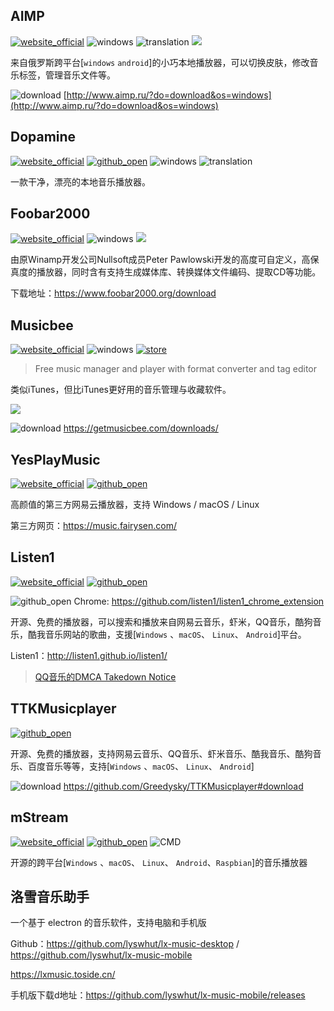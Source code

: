 ## AIMP
[![website_official](https://gitbook07.oss-cn-hangzhou.aliyuncs.com/website_official.svg)](http://www.aimp.ru/) ![windows](https://gitbook07.oss-cn-hangzhou.aliyuncs.com/windows.svg) ![translation](https://gitbook07.oss-cn-hangzhou.aliyuncs.com/translation.svg) ![](https://img.shields.io/badge/Version-5.11.0-ff55bb.svg)

来自俄罗斯跨平台[`windows` `android`]的小巧本地播放器，可以切换皮肤，修改音乐标签，管理音乐文件等。

![download](https://gitbook07.oss-cn-hangzhou.aliyuncs.com/download.svg) [http://www.aimp.ru/?do=download&os=windows](http://www.aimp.ru/?do=download&os=windows)

## Dopamine
[![website_official](https://gitbook07.oss-cn-hangzhou.aliyuncs.com/website_official.svg)](http://www.digimezzo.com/software/dopamine/) [![github_open](https://gitbook07.oss-cn-hangzhou.aliyuncs.com/github_open.svg)](https://github.com/digimezzo/Dopamine) ![windows](https://gitbook07.oss-cn-hangzhou.aliyuncs.com/windows.svg) ![translation](https://gitbook07.oss-cn-hangzhou.aliyuncs.com/translation.svg) 

一款干净，漂亮的本地音乐播放器。

## Foobar2000
[![website_official](https://gitbook07.oss-cn-hangzhou.aliyuncs.com/website_official.svg)](http://www.foobar2000.org/) ![windows](https://gitbook07.oss-cn-hangzhou.aliyuncs.com/windows.svg)  ![](https://img.shields.io/badge/Version-2.0-ff55bb.svg)

由原Winamp开发公司Nullsoft成员Peter Pawlowski开发的高度可自定义，高保真度的播放器，同时含有支持生成媒体库、转换媒体文件编码、提取CD等功能。

下载地址：https://www.foobar2000.org/download

## Musicbee
[![website_official](https://gitbook07.oss-cn-hangzhou.aliyuncs.com/website_official.svg)](http://getmusicbee.com/) ![windows](https://gitbook07.oss-cn-hangzhou.aliyuncs.com/windows.svg)  [![store](https://gitbook07.oss-cn-hangzhou.aliyuncs.com/store.svg)](https://www.microsoft.com/en-us/p/musicbee/9p4clt2rj1rs)

> Free music manager and player with format converter and tag editor

类似iTunes，但比iTunes更好用的音乐管理与收藏软件。

![](https://s2.ax1x.com/2019/05/20/ExVMZR.jpg)

![download](https://gitbook07.oss-cn-hangzhou.aliyuncs.com/download.svg) https://getmusicbee.com/downloads/

## YesPlayMusic
[![website_official](https://gitbook07.oss-cn-hangzhou.aliyuncs.com/website_official.svg)](https://music.qier222.com/) [![github_open](https://gitbook07.oss-cn-hangzhou.aliyuncs.com/github_open.svg)](https://github.com/qier222/YesPlayMusic)

高颜值的第三方网易云播放器，支持 Windows / macOS / Linux

第三方网页：https://music.fairysen.com/

## Listen1
[![website_official](https://gitbook07.oss-cn-hangzhou.aliyuncs.com/website_official.svg)](http://listen1.github.io/listen1) [![github_open](https://gitbook07.oss-cn-hangzhou.aliyuncs.com/github_open.svg)](http://listen1.github.io/listen1/)

![github_open](https://gitbook07.oss-cn-hangzhou.aliyuncs.com/github_open.svg) Chrome: https://github.com/listen1/listen1_chrome_extension

开源、免费的播放器，可以搜索和播放来自网易云音乐，虾米，QQ音乐，酷狗音乐，酷我音乐网站的歌曲，支援[`Windows` 、`macOS`、 `Linux`、 `Android`]平台。

Listen1：http://listen1.github.io/listen1/

> [QQ音乐的DMCA Takedown Notice](https://github.com/github/dmca/blob/master/2017/2017-11-17-Listen1.md)

## TTKMusicplayer
[![github_open](https://gitbook07.oss-cn-hangzhou.aliyuncs.com/github_open.svg)](https://github.com/Greedysky/TTKMusicplayer)

开源、免费的播放器，支持网易云音乐、QQ音乐、虾米音乐、酷我音乐、酷狗音乐、百度音乐等等，支持[`Windows` 、`macOS`、 `Linux`、 `Android`]

![download](https://gitbook07.oss-cn-hangzhou.aliyuncs.com/download.svg) https://github.com/Greedysky/TTKMusicplayer#download

## mStream
[![website_official](https://gitbook07.oss-cn-hangzhou.aliyuncs.com/website_official.svg)](http://mstream.io)  [![github_open](https://gitbook07.oss-cn-hangzhou.aliyuncs.com/github_open.svg)](https://github.com/IrosTheBeggar/mStream) ![CMD](https://gitbook07.oss-cn-hangzhou.aliyuncs.com/CMD.svg)

开源的跨平台[`Windows` 、`macOS`、 `Linux`、 `Android`、`Raspbian`]的音乐播放器

## 洛雪音乐助手

一个基于 electron 的音乐软件，支持电脑和手机版

Github：https://github.com/lyswhut/lx-music-desktop / https://github.com/lyswhut/lx-music-mobile

https://lxmusic.toside.cn/

手机版下载d地址：https://github.com/lyswhut/lx-music-mobile/releases

